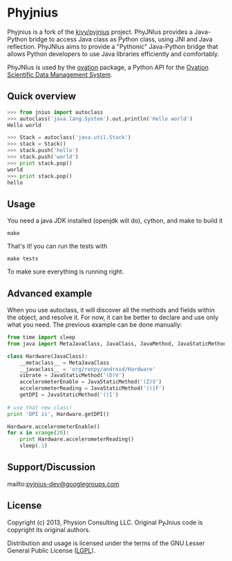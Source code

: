 Phyjnius
========

Phyjnius is a fork of the [kivy/pyjnius](https://github.com/kivy/pyjnius) project. PhyJNIus provides a Java-Python bridge to access Java class as Python class, using JNI and Java reflection. PhyJNIus aims to provide a "Pythonic" Java-Python bridge that allows Python developers to use Java libraries efficiently and comfortably.

PhyJNIus is used by the [ovation](https://github.com/physion/ovation-python) package, a Python API for the [Ovation Scientific Data Management System](ovation.io).


Quick overview
--------------

```python
>>> from jnius import autoclass
>>> autoclass('java.lang.System').out.println('Hello world')
Hello world

>>> Stack = autoclass('java.util.Stack')
>>> stack = Stack()
>>> stack.push('hello')
>>> stack.push('world')
>>> print stack.pop()
world
>>> print stack.pop()
hello
```

Usage
-----

You need a java JDK installed (openjdk will do), cython, and make to build it

    make

That's it! you can run the tests with

    make tests

To make sure everything is running right.


Advanced example
----------------

When you use autoclass, it will discover all the methods and fields within the object, and resolve it.
For now, it can be better to declare and use only what you need.
The previous example can be done manually:

```python
from time import sleep
from java import MetaJavaClass, JavaClass, JavaMethod, JavaStaticMethod

class Hardware(JavaClass):
    __metaclass__ = MetaJavaClass
    __javaclass__ = 'org/renpy/android/Hardware'
    vibrate = JavaStaticMethod('(D)V')
    accelerometerEnable = JavaStaticMethod('(Z)V')
    accelerometerReading = JavaStaticMethod('()[F')
    getDPI = JavaStaticMethod('()I')
    
# use that new class!
print 'DPI is', Hardware.getDPI()

Hardware.accelerometerEnable()
for x in xrange(20):
    print Hardware.accelerometerReading()
    sleep(.1)
```

Support/Discussion
------------------

mailto:pyjnius-dev@googlegroups.com

License
--------

Copyright (c) 2013, Physion Consulting LLC. Original PyJnius code is copyright its original authors.

Distribution and usage is licensed under the terms of the GNU Lesser General Public License ([LGPL](http://www.gnu.org/licenses/lgpl.html "LGPL")).